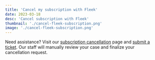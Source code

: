 ```yaml
---
title: 'Cancel my subscription with Fleek'
date: 2023-03-18
desc: 'Cancel subscription with Fleek'
thumbnail: './cancel-fleek-subscription.png'
image: './cancel-fleek-subscription.png'
---
```


Need assistance? Visit our [subscription cancellation](/support) page and [submit a ticket](/requests/new). Our staff will manually review your case and finalize your cancellation request.

